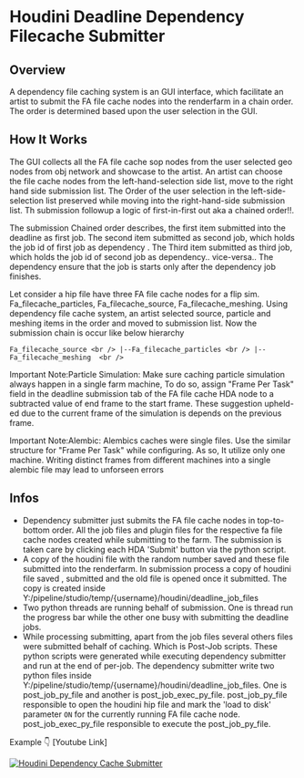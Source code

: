 #   Houdini Deadline Dependency Filecache Submitter

## Overview

A dependency file caching system is an GUI interface, which facilitate an artist to submit the FA file cache nodes into the renderfarm in a chain order. The order is determined based upon the user selection in the GUI.

## How It Works
The GUI collects all the FA file cache sop nodes from the user selected geo nodes from obj network and showcase to the artist. An artist can choose the file cache nodes from the left-hand-selection side list, move to the right hand side submission list. The Order of the user selection in the left-side-selection list preserved while moving into the right-hand-side submission list. Th submission followup a logic of first-in-first out aka a chained order!!.

The submission Chained order describes, the first item submitted into the deadline as first job. The second item submitted as second job, which holds the job id of first job as dependency . The Third item submitted as third job, which holds the job id of second job as dependency.. vice-versa.. The dependency ensure that the job is starts only after the dependency job finishes.

Let consider a hip file have three FA file cache nodes for a flip sim. Fa_filecache_particles, Fa_filecache_source, Fa_filecache_meshing. Using dependency file cache system, an artist selected source, particle and meshing items in the order and moved to submission list. Now the submission chain is occur like below hierarchy

`Fa_filecache_source <br />
     |--Fa_filecache_particles <br />
          |--Fa_filecache_meshing  <br />`

Important Note:Particle Simulation: 
Make sure caching particle simulation always happen in a single farm machine, To do so, assign "Frame Per Task" field in the deadline submission tab of the FA file cache HDA node to a subtracted value of end frame to the start frame. 
These suggestion upheld-ed due to the current frame of the simulation is depends on the previous frame. 

Important Note:Alembic:
Alembics caches were single files. Use the similar structure for "Frame Per Task" while configuring. 
As so, It utilize only one machine. Writing distinct frames from different machines into a single alembic file may lead to unforseen errors  

## Infos 
- Dependency submitter just submits the FA file cache nodes in top-to-bottom order. All the job files and plugin files for the respective fa file cache nodes created while submitting to the farm. The submission is taken care by clicking each HDA 'Submit' button via the python script.
- A copy of the houdini file with the random number saved and these file submitted into the renderfarm. In submission process a copy of houdini file saved , submitted and the old file is opened once it submitted. The copy is created inside Y:/pipeline/studio/temp/{username}/houdini/deadline_job_files
- Two python threads are running behalf of submission. One is thread run the progress bar while the other one busy with submitting the deadline jobs.
- While processing submitting, apart from the job files several others files were submitted behalf of caching. Which is Post-Job scripts. These python scripts were generated while executing dependency submitter and run at the end of per-job. The dependency submitter write two python files inside Y:/pipeline/studio/temp/{username}/houdini/deadline_job_files. One is post_job_py_file and another is post_job_exec_py_file. post_job_py_file responsible to open the houdini hip file and mark the 'load to disk' parameter `ON` for the currently running FA file cache node. post_job_exec_py_file responsible to execute the post_job_py_file.

Example
:point_down: [Youtube Link]
 
[![Houdini Dependency Cache Submitter](https://img.youtube.com/vi/Sv9WsHsojtg/0.jpg)](https://youtu.be/Sv9WsHsojtg)
